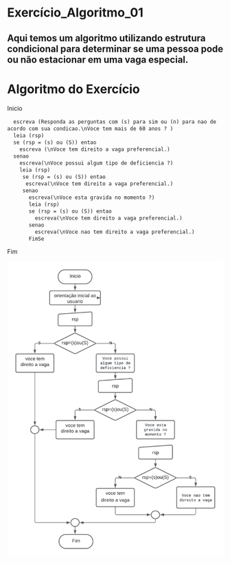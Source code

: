 # Exercício_Algoritmo_01

## Aqui temos um algoritmo utilizando estrutura condicional para determinar se uma pessoa pode ou não estacionar em uma vaga especial.

# Algoritmo do Exercício

Inicio 
      
      
      escreva (Responda as perguntas com (s) para sim ou (n) para nao de acordo com sua condicao.\nVoce tem mais de 60 anos ? )
      leia (rsp) 
      se (rsp = (s) ou (S)) entao
        escreva (\nVoce tem direito a vaga preferencial.)
      senao
        escreva(\nVoce possui algum tipo de deficiencia ?)
        leia (rsp) 
         se (rsp = (s) ou (S)) entao
          escreva(\nVoce tem direito a vaga preferencial.)
         senao
           escreva(\nVoce esta gravida no momento ?)
           leia (rsp)
           se (rsp = (s) ou (S)) entao
             escreva(\nVoce tem direito a vaga preferencial.)
           senao 
             escreva(\nVoce nao tem direito a vaga preferencial.)
           FimSe
Fim           
        
     
  
![fluxograma](https://github.com/Feliciano-tech/Atividade_Estrutura_Condicional_01/blob/main/Fluxograma_atividade_01.png) 
                      
        
   
 
  




